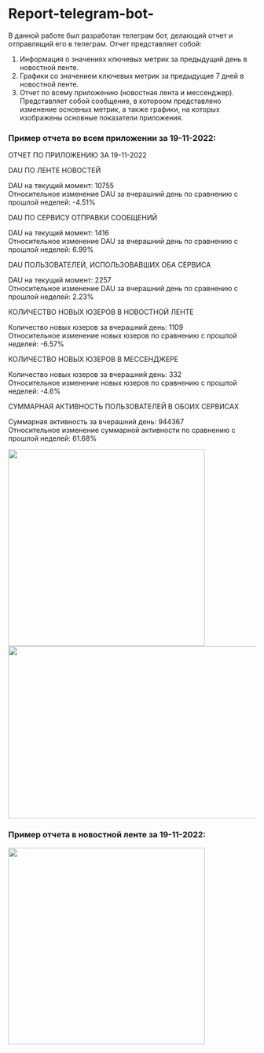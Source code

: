 # Report-telegram-bot-
В данной работе был разработан телеграм бот, делающий отчет и отправлящий его в телеграм.
Отчет представляет собой:
1. Информация о значениях ключевых метрик за предыдущий день в новостной ленте.
2. Графики со значением ключевых метрик за предыдущие 7 дней в новостной ленте.
3. Отчет по всему приложению (новостная лента и мессенджер). Представляет собой сообщение, в котороом представлено изменение основных метрик, а также графики, на которых изображены основные показатели приложения. 

### Пример отчета во всем приложении за 19-11-2022:

ОТЧЕТ ПО ПРИЛОЖЕНИЮ ЗА 19-11-2022


DAU ПО ЛЕНТЕ НОВОСТЕЙ

DAU на текущий момент: 10755\
Относительное изменение DAU за вчерашний день по сравнению с прошлой неделей: -4.51%


DAU ПО СЕРВИСУ ОТПРАВКИ СООБЩЕНИЙ

DAU на текущий момент: 1416\
Относительное изменение DAU за вчерашний день по сравнению с прошлой неделей: 6.99%


DAU ПОЛЬЗОВАТЕЛЕЙ, ИСПОЛЬЗОВАВШИХ ОБА СЕРВИСА

DAU на текущий момент: 2257\
Относительное изменение DAU за вчерашний день по сравнению с прошлой неделей: 2.23%


КОЛИЧЕСТВО НОВЫХ ЮЗЕРОВ В НОВОСТНОЙ ЛЕНТЕ

Количество новых юзеров  за вчерашний день: 1109\
Относительное изменение новых юзеров по сравнению с прошлой неделей: -6.57%


КОЛИЧЕСТВО НОВЫХ ЮЗЕРОВ В МЕССЕНДЖЕРЕ

Количество новых юзеров  за вчерашний день: 332\
Относительное изменение новых юзеров по сравнению с прошлой неделей: -4.6%


СУММАРНАЯ АКТИВНОСТЬ ПОЛЬЗОВАТЕЛЕЙ В ОБОИХ СЕРВИСАХ

Суммарная активность за вчерашний день: 944367\
Относительное изменение суммарной активности по сравнению с прошлой неделей: 61.68%

<img src='https://user-images.githubusercontent.com/106237959/204054876-48a0efd9-3551-4c73-909f-f4e2eda99fe7.png' width='400' height='400'/> <img src='https://user-images.githubusercontent.com/106237959/204056168-2045aff4-57f4-4eda-a071-34dc2bd8977e.png' width='512' height='350'/>

### Пример отчета в новостной ленте за 19-11-2022:
<img src='https://user-images.githubusercontent.com/106237959/204055229-737fcd8a-528f-42e8-b167-3e99abc159be.png' width='400' height='400'/>
